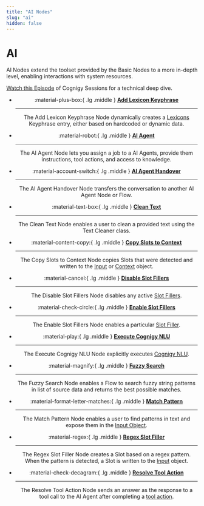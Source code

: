 ```yaml
---
title: "AI Nodes" 
slug: "ai" 
hidden: false 
---
```


# AI

AI Nodes extend the toolset provided by the Basic Nodes to a more in-depth level, enabling interactions with system resources.

[Watch this Episode](https://support.cognigy.com/hc/en-us/articles/360019857220-Cognigy-Sessions-Cognigy-NLU) of Cognigy Sessions for a technical deep dive.

<div class="grid cards" style="text-align: center;" markdown>

-   :material-plus-box:{ .lg .middle } __[Add Lexicon Keyphrase](add-lexicon-keyphrase.md)__

    ---

    The Add Lexicon Keyphrase Node dynamically creates a [Lexicons](../../../empower/nlu/slots/user-defined/lexicon.md) Keyphrase entry, either based on hardcoded or dynamic data.

-   :material-robot:{ .lg .middle } __[AI Agent](ai-agent.md)__

    ---

    The AI Agent Node lets you assign a job to a AI Agents, provide them instructions, tool actions, and access to knowledge.

-   :material-account-switch:{ .lg .middle } __[AI Agent Handover](ai-agent-handover.md)__

    ---

    The AI Agent Handover Node transfers the conversation to another AI Agent Node or Flow.

-   :material-text-box:{ .lg .middle } __[Clean Text](clean-text.md)__

    ---

    The Clean Text Node enables a user to clean a provided text using the Text Cleaner class.

-   :material-content-copy:{ .lg .middle } __[Copy Slots to Context](copy-slots-to-context.md)__

    ---

    The Copy Slots to Context Node copies Slots that were detected and written to the [Input](../../../test/interaction-panel/input.md) or [Context](../../../test/interaction-panel/context.md) object.

-   :material-cancel:{ .lg .middle } __[Disable Slot Fillers](disable-slot-fillers.md)__

    ---

    The Disable Slot Fillers Node disables any active [Slot Fillers](../../../empower/nlu/overview.md).

-   :material-check-circle:{ .lg .middle } __[Enable Slot Fillers](enable-slot-fillers.md)__

    ---

    The Enable Slot Fillers Node enables a particular [Slot Filler](../../../empower/nlu/overview.md).

-   :material-play:{ .lg .middle } __[Execute Cognigy NLU](execute-cognigy-nlu.md)__

    ---

    The Execute Cognigy NLU Node explicitly executes [Cognigy NLU](../../../empower/nlu/overview.md).

-   :material-magnify:{ .lg .middle } __[Fuzzy Search](fuzzy-search.md)__

    ---

    The Fuzzy Search Node enables a Flow to search fuzzy string patterns in list of source data and returns the best possible matches.

-   :material-format-letter-matches:{ .lg .middle } __[Match Pattern](match-pattern.md)__

    ---

    The Match Pattern Node enables a user to find patterns in text and expose them in the [Input Object](../../../test/interaction-panel/input.md).

-   :material-regex:{ .lg .middle } __[Regex Slot Filler](regex-slot-filler.md)__

    ---

    The Regex Slot Filler Node creates a Slot based on a regex pattern. When the pattern is detected, a Slot is written to the [Input](../../../test/interaction-panel/input.md) object.

-   :material-check-decagram:{ .lg .middle } __[Resolve Tool Action](resolve-tool-action.md)__

    ---

    The Resolve Tool Action Node sends an answer as the response to a tool call to the AI Agent after completing a [tool action](ai-agent.md#ai-agent-tool).

</div>